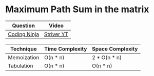 Maximum Path Sum in the matrix
===

|Question|Video|
|-|-|
|[Coding Ninja]()|[Striver YT](https://youtu.be/N_aJ5qQbYA0)|


|Technique|Time Complexity|Space Complexity|
|-|-|-|
|Memoization|O(n * n)|2 * O(n * n)|
|Tabulation|O(n * n)|O(n * n)|